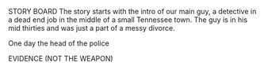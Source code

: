 STORY BOARD
The story starts with the intro of our main guy, a detective in a dead end job in the middle of a small Tennessee town. The guy is in his mid thirties and was just a part of a messy divorce.

One day the head of the police 

EVIDENCE (NOT THE WEAPON)
